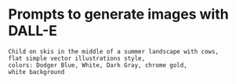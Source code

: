 # Prompts to generate images with DALL-E

```
Child on skis in the middle of a summer landscape with cows, 
flat simple vector illustrations style, 
colors: Dodger Blue, White, Dark Gray, chrome gold,
white background
```
